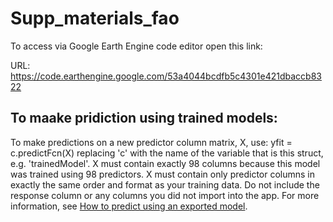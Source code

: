 # Supp_materials_fao

To access via Google Earth Engine code editor open this link:

URL: https://code.earthengine.google.com/53a4044bcdfb5c4301e421dbaccb8322

## To maake pridiction using trained models:

To make predictions on a new predictor column matrix, X, use:   yfit = c.predictFcn(X) replacing 'c' with the name of the variable that is this struct, e.g. 'trainedModel'.  X must contain exactly 98 columns because this model was trained using 98 predictors. X must contain only predictor columns in exactly the same order and format as your training data. Do not include the response column or any columns you did not import into the app.  For more information, see <a href="matlab:helpview(fullfile(docroot, 'stats', 'stats.map'), 'appclassification_exportmodeltoworkspace')">How to predict using an exported model</a>.
